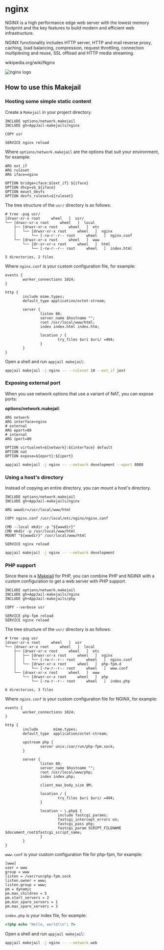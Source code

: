 # nginx

NGINX is a high performance edge web server with the lowest memory footprint and the key features to build modern and efficient web infrastructure.

NGINX functionality includes HTTP server, HTTP and mail reverse proxy, caching, load balancing, compression, request throttling, connection multiplexing and reuse, SSL offload and HTTP media streaming.

wikipedia.org/wiki/Nginx

![nginx logo](https://upload.wikimedia.org/wikipedia/commons/thumb/c/c5/Nginx_logo.svg/120px-Nginx_logo.svg.png)

## How to use this Makejail

### Hosting some simple static content

Create a `Makejail` in your project directory.

```
INCLUDE options/network.makejail
INCLUDE gh+AppJail-makejails/nginx

COPY usr

SERVICE nginx reload
```

Where `options/network.makejail` are the options that suit your environment, for example:

```
ARG ext_if
ARG ruleset
ARG iface=nginx

OPTION bridge=iface:${ext_if} ${iface}
OPTION dhcp=sb_${iface}
OPTION mount_devfs
OPTION devfs_ruleset=${ruleset}
```

The tree structure of the `usr/` directory is as follows:

```
# tree -pug usr/
[drwxr-xr-x root     wheel   ]  usr/
└── [drwxr-xr-x root     wheel   ]  local
    ├── [drwxr-xr-x root     wheel   ]  etc
    │   └── [drwxr-xr-x root     wheel   ]  nginx
    │       └── [-rw-r--r-- root     wheel   ]  nginx.conf
    └── [drwxr-xr-x root     wheel   ]  www
        └── [dr-xr-xr-x root     wheel   ]  html
            └── [-rw-r--r-- root     wheel   ]  index.html

5 directories, 2 files
```

Where `nginx.conf` is your custom configuration file, for example:

```
events {
        worker_connections 1024;
}

http {
        include mime.types;
        default_type application/octet-stream;

        server {
                listen 80;
                server_name $hostname "";
                root /usr/local/www/html;
                index index.html index.htm;

                location / {
                        try_files $uri $uri/ =404;
                }
        }
}
```

Open a shell and run `appjail makejail`:

```sh
appjail makejail -j nginx -- --ruleset 10 --ext_if jext
```

### Exposing external port

When you use network options that use a variant of NAT, you can expose ports:

**options/network.makejail**:

```
ARG network
ARG interface=nginx
# external
ARG eport=80
# internal
ARG iport=80

OPTION virtualnet=${network}:${interface} default
OPTION nat
OPTION expose=${eport}:${iport}
```

```sh
appjail makejail -j nginx -- --network development --eport 8080
```

### Using a host's directory

Instead of copying an entire directory, you can mount a host's directory.

```
INCLUDE options/network.makejail
INCLUDE gh+AppJail-makejails/nginx

ARG wwwdir=/usr/local/www/html

COPY nginx.conf /usr/local/etc/nginx/nginx.conf

CMD --local mkdir -p "${wwwdir}"
CMD mkdir -p /usr/local/www/html
MOUNT "${wwwdir}" /usr/local/www/html

SERVICE nginx reload
```

```sh
appjail makejail -j nginx -- --network development
```

### PHP support

Since there is a [Makejail](https://github.com/AppJail-makejails/php) for PHP, you can combine PHP and NGINX with a custom configuration to get a web server with PHP support.

```
INCLUDE options/network.makejail
INCLUDE gh+AppJail-makejails/nginx
INCLUDE gh+AppJail-makejails/php

COPY --verbose usr

SERVICE php-fpm reload
SERVICE nginx reload
```

The tree structure of the `usr/` directory is as follows:

```
# tree -pug usr
[drwxr-xr-x root     wheel   ]  usr
└── [drwxr-xr-x root     wheel   ]  local
    ├── [drwxr-xr-x root     wheel   ]  etc
    │   ├── [drwxr-xr-x root     wheel   ]  nginx
    │   │   └── [-rw-r--r-- root     wheel   ]  nginx.conf
    │   └── [drwxr-xr-x root     wheel   ]  php-fpm.d
    │       └── [-rw-r--r-- root     wheel   ]  www.conf
    └── [drwxr-xr-x root     wheel   ]  www
        └── [drwxr-xr-x root     wheel   ]  php
            └── [-rw-r--r-- root     wheel   ]  index.php

6 directories, 3 files
```

Where `nginx.conf` is your custom configuration file for NGINX, for example:

```
events {
        worker_connections 1024;
}

http {
        include       mime.types;
        default_type  application/octet-stream;

        upstream php {
                server unix:/var/run/php-fpm.sock;
        }

        server {
                listen 80;
                server_name $hostname "";
                root /usr/local/www/php;
                index index.php;

                client_max_body_size 8M;

                location / {
                        try_files $uri $uri/ =404;
                }

                location ~ \.php$ {
                        include fastcgi_params;
                        fastcgi_intercept_errors on;
                        fastcgi_pass php;
                        fastcgi_param SCRIPT_FILENAME $document_root$fastcgi_script_name;
                }
        }
}
```

`www.conf` is your custom configuration file for php-fpm, for example:

```
[www]
user = www
group = www
listen = /var/run/php-fpm.sock
listen.owner = www;
listen.group = www;
pm = dynamic
pm.max_children = 5
pm.start_servers = 2
pm.min_spare_servers = 1
pm.max_spare_servers = 3
```

`index.php` is your index file, for example:

```php
<?php echo "Hello, world!\n"; ?>
```

Open a shell and run `appjail makejail`:

```sh
appjail makejail -j nginx -- --network web
```